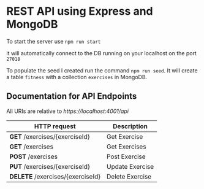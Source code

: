# REST API using Express and MongoDB

To start the server use
`npm run start`

it will automatically connect to the DB running on your localhost on the port `27018`

To populate the seed I created run the command `npm run seed`. It will create a table `fitness` with a collection `exercises` in MongoDB.

## Documentation for API Endpoints

All URIs are relative to _https://localhost:4001/api_

| HTTP request                       | Description     |
| ---------------------------------- | --------------- |
| **GET** /exercises/{exerciseId}    | Get Exercise    |
| **GET** /exercises                 | Get Exercises   |
| **POST** /exercises                | Post Exercise   |
| **PUT** /exercises/{exerciseId}    | Update Exercise |
| **DELETE** /exercises/{exerciseId} | Delete Exercise |
